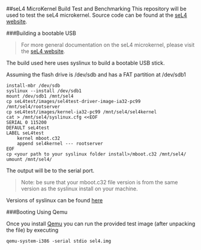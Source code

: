 ##seL4 MicroKernel Build Test and Benchmarking
This repository will be used to test the seL4 microkernel. Source code can be found at the [seL4 website](seL4Home).

[seL4Home]: http://sel4.systems 

###Building a bootable USB
>For more general documentation on the seL4 microkernel, please visit the [seL4 website](seL4Home).    

The build used here uses syslinux to build a bootable USB stick. 

Assuming the flash drive is /dev/sdb and has a FAT partition at /dev/sdb1

```
install-mbr /dev/sdb   
syslinux --install /dev/sdb1   
mount /dev/sdb1 /mnt/sel4  
cp seL4test/images/sel4test-driver-image-ia32-pc99 /mnt/sel4/rootserver  
cp seL4test/images/kernel-ia32-pc99 /mnt/sel4/sel4kernel  
cat > /mnt/sel4/syslinux.cfg <<EOF  
SERIAL 0 115200  
DEFAULT seL4test  
LABEL seL4test  
	kernel mboot.c32  
    append sel4kernel --- rootserver  
EOF  
cp <your path to your syslinux folder install>/mboot.c32 /mnt/sel4/  
umount /mnt/sel4/  
```

The output will be to the serial port. 

>Note: be sure that your mboot.c32 file version is from the same version as the syslinux install on your machine.

Versions of syslinux can be found [here](syslinuxlibraries) 

[syslinuxlibraries]: https://www.kernel.org/pub/linux/utils/boot/syslinux/

###Booting Using Qemu

Once you install [Qemu](qemu) you can run the provided test image (after unpacking the file) by executing
```
qemu-system-i386 -serial stdio sel4.img
```
[qemu]: http://en.wikibooks.org/wiki/QEMU/Installing_QEMU